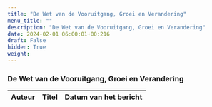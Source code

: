 ```yaml
---
title: "De Wet van de Vooruitgang, Groei en Verandering"
menu_title: ""
description: "De Wet van de Vooruitgang, Groei en Verandering"
date: 2024-02-01 06:00:01+00:216
draft: False
hidden: True
weight:
---
```

### De Wet van de Vooruitgang, Groei en Verandering

**Auteur** | **Titel** | **Datum van het bericht**
---|---|---

